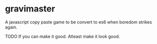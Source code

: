 # gravimaster
A javascript copy paste game to be convert to es6 when boredom strikes again.

TODO
If you can make it good. Atleast make it look good.
